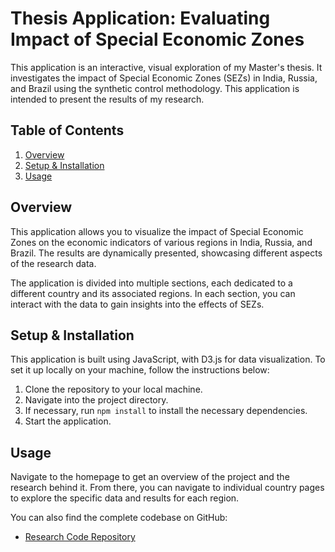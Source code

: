 # Thesis Application: Evaluating Impact of Special Economic Zones

This application is an interactive, visual exploration of my Master's thesis. It investigates the impact of Special Economic Zones (SEZs) in India, Russia, and Brazil using the synthetic control methodology. This application is intended to present the results of my research. 

## Table of Contents
1. [Overview](#overview)
2. [Setup & Installation](#setup--installation)
3. [Usage](#usage)

## Overview
This application allows you to visualize the impact of Special Economic Zones on the economic indicators of various regions in India, Russia, and Brazil. The results are dynamically presented, showcasing different aspects of the research data. 

The application is divided into multiple sections, each dedicated to a different country and its associated regions. In each section, you can interact with the data to gain insights into the effects of SEZs.

## Setup & Installation
This application is built using JavaScript, with D3.js for data visualization. To set it up locally on your machine, follow the instructions below:

1. Clone the repository to your local machine.
2. Navigate into the project directory.
3. If necessary, run `npm install` to install the necessary dependencies.
4. Start the application.

## Usage
Navigate to the homepage to get an overview of the project and the research behind it. From there, you can navigate to individual country pages to explore the specific data and results for each region.

You can also find the complete codebase on GitHub:
- [Research Code Repository](https://github.com/IgorGorin00/sez-impact-cross-national-comparison-with-synthetic-control)

